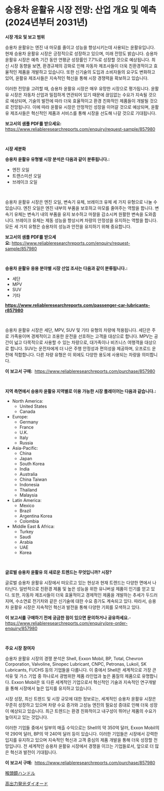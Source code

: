 <p><h1>승용차 윤활유 시장 전망: 산업 개요 및 예측(2024년부터 2031년)</h1></p><p><strong>시장 개요 및 보고 범위</strong></p>
<p><p>승용차 윤활유는 엔진 내 마모를 줄이고 성능을 향상시키는데 사용되는 윤활유입니다. 현재 승용차 윤활유 시장은 긍정적으로 성장하고 있으며, 미래 전망도 밝습니다. 승용차 윤활유 시장은 예측 기간 동안 연평균 성장률인 7.7%로 성장할 것으로 예상됩니다. 최신 시장 동향을 보면, 환경규제의 강화로 인해 자동차 제조사들이 더욱 친환경적이고 효율적인 제품을 개발하고 있습니다. 또한 신기술의 도입과 소비자들의 요구도 변화하고 있어, 윤활유 제조사들은 지속적인 혁신을 통해 시장 경쟁력을 확보하고 있습니다.</p><p>이러한 전망을 고려할 때, 승용차 윤활유 시장은 매우 유망한 시장으로 평가됩니다. 윤활유 시장은 자동차 산업과 밀접하게 연관되어 있기 때문에 끊임없는 수요가 지속될 것으로 예상되며, 기술의 발전에 따라 더욱 효율적이고 환경 친화적인 제품들이 개발될 것으로 전망됩니다. 이에 따라 윤활유 시장은 안정적인 성장을 이어갈 것으로 예상되며, 윤활유 제조사들은 혁신적인 제품과 서비스를 통해 시장을 선도해 나갈 것으로 기대됩니다.</p></p>
<p><strong>보고서의 샘플 PDF를 받으세요:</strong> <a href="https://www.reliableresearchreports.com/enquiry/request-sample/857980">https://www.reliableresearchreports.com/enquiry/request-sample/857980</a></p>
<p>&nbsp;</p>
<p><strong>시장 세분화</strong></p>
<p><strong>승용차 윤활유 유형별 시장 분석은 다음과 같이 분류됩니다.:</strong></p>
<p><ul><li>엔진 오일</li><li>트랜스미션 오일</li><li>브레이크 오일</li></ul></p>
<p>&nbsp;</p>
<p><p>승용차 윤활유 시장은 엔진 오일, 변속기 유체, 브레이크 유체 세 가지 유형으로 나눌 수 있습니다. 엔진 오일은 엔진 내부의 부품을 보호하고 마모를 줄여주는 역할을 합니다. 변속기 유체는 변속기 내의 부품을 유지 보수하고 마찰을 감소시켜 원활한 변속을 도와줍니다. 브레이크 유체는 제동 성능을 향상시켜 차량의 안정성을 유지하는 역할을 합니다. 모든 세 가지 유형은 승용차의 성능과 안전을 유지하기 위해 중요합니다.</p></p>
<p><strong>보고서의 샘플 PDF를 받으세요:</strong>&nbsp;<a href="https://www.reliableresearchreports.com/enquiry/request-sample/857980">https://www.reliableresearchreports.com/enquiry/request-sample/857980</a></p>
<p>&nbsp;</p>
<p><strong> 승용차 윤활유 응용 분야별 시장 산업 조사는 다음과 같이 분류됩니다.:</strong></p>
<p><ul><li>세단</li><li>MPV</li><li>SUV</li><li>기타</li></ul></p>
<p><strong><a href="https://www.reliableresearchreports.com/passenger-car-lubricants-r857980">https://www.reliableresearchreports.com/passenger-car-lubricants-r857980</a></strong></p>
<p>&nbsp;</p>
<p><p>승용차 윤활유 시장은 세단, MPV, SUV 및 기타 유형의 차량에 적용됩니다. 세단은 주로 가족용이며 경제적이고 조용한 운전을 선호하는 고객을 대상으로 합니다. MPV는 공간이 넓고 다목적으로 사용할 수 있는 차량으로, 대가족이나 비즈니스 여행객을 대상으로 합니다. SUV는 운전자에게 더 나은 주행 안정성과 편의성을 제공하며, 오프로드 운전에 적합합니다. 다른 차량 유형은 이 외에도 다양한 용도에 사용되는 차량을 의미합니다.</p></p>
<p><strong>이 보고서 구매:</strong>&nbsp; <a href="https://www.reliableresearchreports.com/purchase/857980">https://www.reliableresearchreports.com/purchase/857980</a></p>
<p>&nbsp;</p>
<p><strong>지역 측면에서 승용차 윤활유 지역별로 이용 가능한 시장 플레이어는 다음과 같습니다.:</strong></p>
<p><ul>
    <li>
        North America:
        <ul>
            <li>United States</li>
            <li>Canada</li>
        </ul>
    </li>
    <li>
        Europe:
        <ul>
            <li>Germany</li>
            <li>France</li>
            <li>U.K.</li>
            <li>Italy</li>
            <li>Russia</li>
        </ul>
    </li>
    <li>
        Asia-Pacific:
        <ul>
            <li>China</li>
            <li>Japan</li>
            <li>South Korea</li>
            <li>India</li>
            <li>Australia</li>
            <li>China Taiwan</li>
            <li>Indonesia</li>
            <li>Thailand</li>
            <li>Malaysia</li>
        </ul>
    </li>
    <li>
        Latin America:
        <ul>
            <li>Mexico</li>
            <li>Brazil</li>
            <li>Argentina Korea</li>
            <li>Colombia</li>
        </ul>
    </li>
    <li>
        Middle East & Africa:
        <ul>
            <li>Turkey</li>
            <li>Saudi</li>
            <li>Arabia</li>
            <li>UAE</li>
            <li>Korea</li>
        </ul>
    </li>
    </ul></p>
<p>&nbsp;</p>
<p><strong>글로벌 승용차 윤활유 의 새로운 트렌드는 무엇입니까? 시장?</strong></p>
<p><p>글로벌 승용차 윤활유 시장에서 떠오르고 있는 현상과 현재 트렌드는 다양한 면에서 나타난다. 일반적으로 친환경 제품 및 높은 성능을 위한 유니버설 제품이 인기를 얻고 있다. 또한, 자동차 제조사들이 더욱 효율적이고 경제적인 제품을 개발하는 추세가 두드러지며, 수소연료 전기차와 같은 신기술에 대한 수요 증가도 계속되고 있다. 따라서, 승용차 윤활유 시장은 지속적인 혁신과 발전을 통해 다양한 기회를 모색하고 있다.</p></p>
<p><strong>이 보고서를 구매하기 전에 궁금한 점이 있으면 문의하거나 공유하세요.</strong>- <a href="https://www.reliableresearchreports.com/enquiry/pre-order-enquiry/857980">https://www.reliableresearchreports.com/enquiry/pre-order-enquiry/857980</a></p>
<p>&nbsp;</p>
<p><strong>주요 시장 참여자</strong></p>
<p><p>승용차 윤활유 시장의 경쟁 분석은 Shell, Exxon Mobil, BP, Total, Chevron Corporation, Valvoline, Sinopec Lubricant, CNPC, Petronas, Lukoil, SK Lubricants, FUCHS 등의 기업들을 다룹니다. 이 중에서 Shell은 세계적으로 가장 큰 석유 및 가스 기업 중 하나로서 광범위한 제품 라인업과 높은 품질의 제품으로 유명합니다. Exxon Mobil은 또 다른 세계적인 기업으로서 혁신적인 기술과 지속적인 연구개발을 통해 시장에서 높은 입지를 유지하고 있습니다.</p><p>시장 성장, 최신 트렌드 및 시장 규모에 대한 정보로는, 세계적인 승용차 윤활유 시장은 꾸준히 성장하고 있으며 차량 수요 증가와 고성능 엔진의 필요성 증대로 인해 더욱 성장이 예상되고 있습니다. 최근 트렌드는 환경 친화적이고 내구성이 뛰어난 제품의 수요가 높아지고 있는 것입니다.</p><p>이러한 기업들 중에서 일부의 매출 수익으로는 Shell의 약 350억 달러, Exxon Mobil의 약 290억 달러, BP의 약 240억 달러 등이 있습니다. 이러한 기업들은 시장에서 강력한 입지를 유지하고 있으며 지속적인 혁신과 고객 중심의 제품 개발을 통해 더욱 성장할 전망입니다. 전 세계적인 승용차 윤활유 시장에서 경쟁을 이끄는 기업들로서, 앞으로 더 많은 혁신과 발전이 기대됩니다.</p></p>
<p><strong>이 보고서 구매:</strong>&nbsp;&nbsp;<a href="https://www.reliableresearchreports.com/purchase/857980">https://www.reliableresearchreports.com/purchase/857980</a></p>
<p><p><a href="https://medium.com/@karinaokon69/%E3%83%A9%E3%83%AA%E3%83%B3%E3%82%B4%E3%82%B9%E3%82%B3%E3%83%BC%E3%83%97%E3%83%8F%E3%83%B3%E3%83%89%E3%83%AB%E5%B8%82%E5%A0%B4-2031%E5%B9%B4%E3%81%BE%E3%81%A7%E3%81%AE%E6%88%90%E5%8A%9F%E3%81%99%E3%82%8B%E3%83%93%E3%82%B8%E3%83%8D%E3%82%B9%E6%88%A6%E7%95%A5%E3%81%AE%E9%8D%B5-16867777b85a">喉頭鏡ハンドル</a></p><p><a href="https://medium.com/@alexandramiranda455/%E9%AB%98%E5%87%BA%E5%8A%9B%E3%81%AE%E7%99%BA%E5%85%89%E3%83%80%E3%82%A4%E3%82%AA%E3%83%BC%E3%83%89%E5%B8%82%E5%A0%B4%E8%A6%8F%E6%A8%A1%E3%81%AF-%E4%B8%96%E7%95%8C%E7%94%A3%E6%A5%AD%E3%81%AB%E3%81%8A%E3%81%91%E3%82%8B%E6%9C%80%E9%81%A9%E3%81%AA%E3%83%9E%E3%83%BC%E3%82%B1%E3%83%86%E3%82%A3%E3%83%B3%E3%82%B0%E3%83%81%E3%83%A3%E3%83%B3%E3%83%8D%E3%83%AB%E3%82%92%E6%98%8E%E3%82%89%E3%81%8B%E3%81%AB%E3%81%97%E3%81%BE%E3%81%99-00be9bdbe451">高出力発光ダイオード</a></p></p>